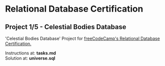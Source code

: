 # Relational Database Certification
##  Project 1/5 - Celestial Bodies Database


'Celestial Bodies Database' Project for [freeCodeCamp's Relational Database Certification.](https://www.freecodecamp.org/learn/relational-database/)

Instructions at: **tasks.md** <br>
Solution at: **universe.sql**
